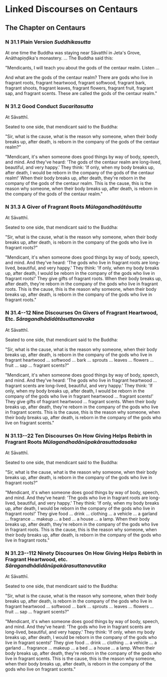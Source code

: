 # Linked Discourses on Centaurs

## The Chapter on Centaurs

### N 31.1 Plain Version *Suddhikasutta*

At one time the Buddha was staying near Sāvatthī in Jeta's
Grove, Anāthapiṇḍika's monastery. ... The Buddha said this:

"Mendicants, I will teach you about the gods of the centaur realm.
Listen ...

And what are the gods of the centaur realm? There are gods who live in
fragrant roots, fragrant heartwood, fragrant softwood, fragrant bark,
fragrant shoots, fragrant leaves, fragrant flowers, fragrant fruit,
fragrant sap, and fragrant scents. These are called the gods of the
centaur realm."

### N 31.2 Good Conduct *Sucaritasutta*

At Sāvatthī.

Seated to one side, that mendicant said to the Buddha:

"Sir, what is the cause, what is the reason why someone, when their body
breaks up, after death, is reborn in the company of the gods of the
centaur realm?"

"Mendicant, it's when someone does good things by way of body, speech,
and mind. And they've heard: 'The gods of the centaur realm are
long-lived, beautiful, and very happy.' They think: 'If only, when my
body breaks up, after death, I would be reborn in the company of the
gods of the centaur realm!' When their body breaks up, after death,
they're reborn in the company of the gods of the centaur realm. This is
the cause, this is the reason why someone, when their body breaks up,
after death, is reborn in the company of the gods of the centaur realm."

### N 31.3 A Giver of Fragrant Roots *Mūlagandhadātāsutta*

At Sāvatthī.

Seated to one side, that mendicant said to the Buddha:

"Sir, what is the cause, what is the reason why someone, when their body
breaks up, after death, is reborn in the company of the gods who live in
fragrant roots?"

"Mendicant, it's when someone does good things by way of body, speech,
and mind. And they've heard: 'The gods who live in fragrant roots are
long-lived, beautiful, and very happy.' They think: 'If only, when my
body breaks up, after death, I would be reborn in the company of the
gods who live in fragrant roots!' They give gifts of fragrant roots.
When their body breaks up, after death, they're reborn in the company of
the gods who live in fragrant roots. This is the cause, this is the
reason why someone, when their body breaks up, after death, is reborn in
the company of the gods who live in fragrant roots."

### N 31.4--12 Nine Discourses On Givers of Fragrant Heartwood, Etc. *Sāragandhādidātāsuttanavaka*

At Sāvatthī.

Seated to one side, that mendicant said to the Buddha:

"Sir, what is the cause, what is the reason why someone, when their body
breaks up, after death, is reborn in the company of the gods who live in
fragrant heartwood ... softwood ... bark ... sprouts ... leaves ...
flowers ... fruit ... sap ... fragrant scents?"

"Mendicant, it's when someone does good things by way of body, speech,
and mind. And they've heard: 'The gods who live in fragrant heartwood
... fragrant scents are long-lived, beautiful, and very happy.' They
think: 'If only, when my body breaks up, after death, I would be reborn
in the company of the gods who live in fragrant heartwood ... fragrant
scents!' They give gifts of fragrant heartwood ... fragrant scents. When
their body breaks up, after death, they're reborn in the company of the
gods who live in fragrant scents. This is the cause, this is the reason
why someone, when their body breaks up, after death, is reborn in the
company of the gods who live on fragrant scents."

### N 31.13--22 Ten Discourses On How Giving Helps Rebirth in Fragrant Roots *Mūlagandhadānūpakārasuttadasaka*

At Sāvatthī.

Seated to one side, that mendicant said to the Buddha:

"Sir, what is the cause, what is the reason why someone, when their body
breaks up, after death, is reborn in the company of the gods who live in
fragrant roots?"

"Mendicant, it's when someone does good things by way of body, speech,
and mind. And they've heard: 'The gods who live in fragrant roots are
long-lived, beautiful, and very happy.' They think: 'If only, when my
body breaks up, after death, I would be reborn in the company of the
gods who live in fragrant roots!' They give food ... drink ... clothing
... a vehicle ... a garland ... fragrance ... makeup ... a bed ... a
house ... a lamp. When their body breaks up, after death, they're reborn
in the company of the gods who live in fragrant roots. This is the
cause, this is the reason why someone, when their body breaks up, after
death, is reborn in the company of the gods who live in fragrant roots."

### N 31.23--112 Ninety Discourses On How Giving Helps Rebirth in Fragrant Heartwood, etc. *Sāragandhādidānūpakārasuttanavutika*

At Sāvatthī.

Seated to one side, that mendicant said to the Buddha:

"Sir, what is the cause, what is the reason why someone, when their body
breaks up, after death, is reborn in the company of the gods who live in
fragrant heartwood ... softwood ... bark ... sprouts ... leaves ...
flowers ... fruit ... sap ... fragrant scents?"

"Mendicant, it's when someone does good things by way of body, speech,
and mind. And they've heard: 'The gods who live in fragrant scents are
long-lived, beautiful, and very happy.' They think: 'If only, when my
body breaks up, after death, I would be reborn in the company of the
gods who live in fragrant scents!' They give food ... drink ... clothing
... a vehicle ... a garland ... fragrance ... makeup ... a bed ... a
house ... a lamp. When their body breaks up, after death, they're reborn
in the company of the gods who live in fragrant scents. This is the
cause, this is the reason why someone, when their body breaks up, after
death, is reborn in the company of the gods who live on fragrant
scents."



